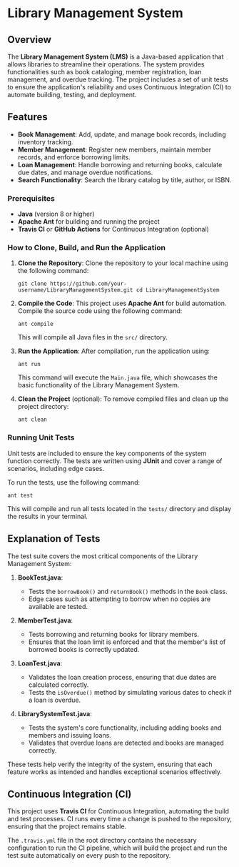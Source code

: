 # Library Management System

## Overview

The **Library Management System (LMS)** is a Java-based application that allows libraries to streamline their operations. The system provides functionalities such as book cataloging, member registration, loan management, and overdue tracking. The project includes a set of unit tests to ensure the application's reliability and uses Continuous Integration (CI) to automate building, testing, and deployment.

## Features

- **Book Management**: Add, update, and manage book records, including inventory tracking.
- **Member Management**: Register new members, maintain member records, and enforce borrowing limits.
- **Loan Management**: Handle borrowing and returning books, calculate due dates, and manage overdue notifications.
- **Search Functionality**: Search the library catalog by title, author, or ISBN.

### Prerequisites

-   **Java** (version 8 or higher)
-   **Apache Ant** for building and running the project
-   **Travis CI** or **GitHub Actions** for Continuous Integration (optional)

### How to Clone, Build, and Run the Application

1.  **Clone the Repository**: Clone the repository to your local machine using the following command:
    
    `git clone https://github.com/your-username/LibraryManagementSystem.git
    cd LibraryManagementSystem` 
    
2.  **Compile the Code**: This project uses **Apache Ant** for build automation. Compile the source code using the following command:

    `ant compile` 
    
    This will compile all Java files in the `src/` directory.
    
3.  **Run the Application**: After compilation, run the application using:
 
    `ant run` 
    
    This command will execute the `Main.java` file, which showcases the basic functionality of the Library Management System.
    
4.  **Clean the Project** (optional): To remove compiled files and clean up the project directory:
    
    `ant clean` 

### Running Unit Tests

Unit tests are included to ensure the key components of the system function correctly. The tests are written using **JUnit** and cover a range of scenarios, including edge cases.

To run the tests, use the following command:

`ant test` 

This will compile and run all tests located in the `tests/` directory and display the results in your terminal.
  
## Explanation of Tests

The test suite covers the most critical components of the Library Management System:

1.  **BookTest.java**:
    
    -   Tests the `borrowBook()` and `returnBook()` methods in the `Book` class.
    -   Edge cases such as attempting to borrow when no copies are available are tested.
2.  **MemberTest.java**:
    
    -   Tests borrowing and returning books for library members.
    -   Ensures that the loan limit is enforced and that the member's list of borrowed books is correctly updated.
3.  **LoanTest.java**:
    
    -   Validates the loan creation process, ensuring that due dates are calculated correctly.
    -   Tests the `isOverdue()` method by simulating various dates to check if a loan is overdue.
4.  **LibrarySystemTest.java**:
    
    -   Tests the system's core functionality, including adding books and members and issuing loans.
    -   Validates that overdue loans are detected and books are managed correctly.

These tests help verify the integrity of the system, ensuring that each feature works as intended and handles exceptional scenarios effectively.

## Continuous Integration (CI)

This project uses **Travis CI** for Continuous Integration, automating the build and test processes. CI runs every time a change is pushed to the repository, ensuring that the project remains stable.
    
The `.travis.yml` file in the root directory contains the necessary configuration to run the CI pipeline, which will build the project and run the test suite automatically on every push to the repository.
